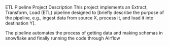 ETL Pipeline Project
Description
This project implements an Extract, Transform, Load (ETL) pipeline designed to [briefly describe the purpose of the pipeline, e.g., ingest data from source X, process it, and load it into destination Y].

The pipeline automates the process of getting data and making schemas in snowflake and finally running the code through Airflow
